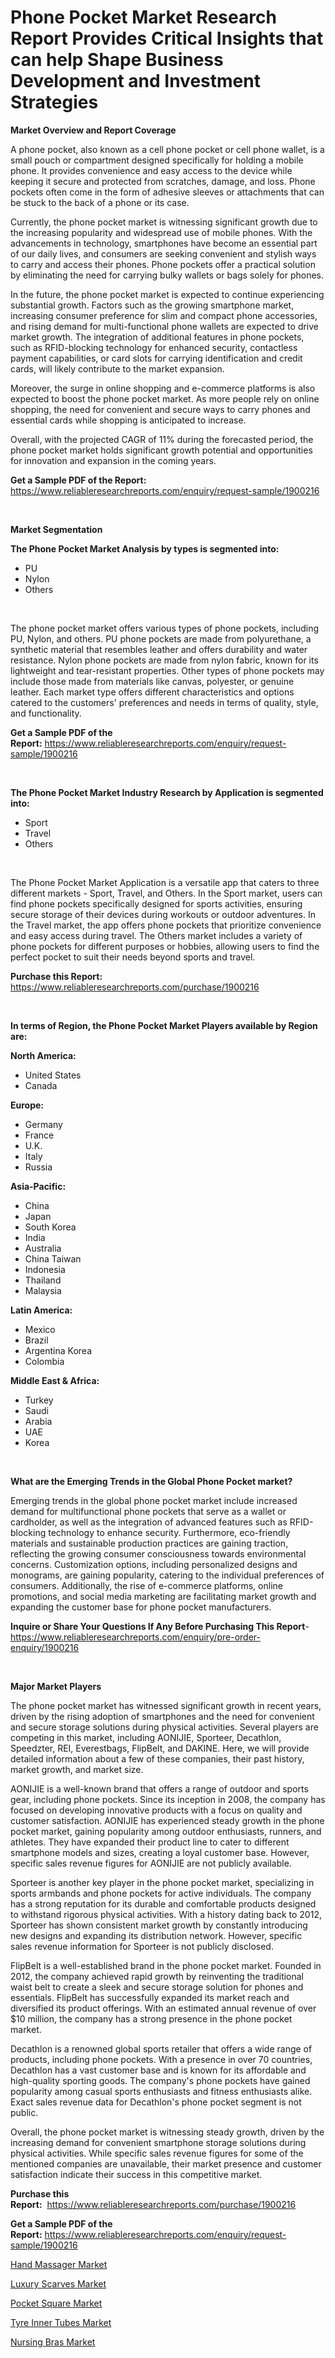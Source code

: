 <p><h1>Phone Pocket Market Research Report Provides Critical Insights that can help Shape Business Development and Investment Strategies</h1></p><p><strong>Market Overview and Report Coverage</strong></p>
<p><p>A phone pocket, also known as a cell phone pocket or cell phone wallet, is a small pouch or compartment designed specifically for holding a mobile phone. It provides convenience and easy access to the device while keeping it secure and protected from scratches, damage, and loss. Phone pockets often come in the form of adhesive sleeves or attachments that can be stuck to the back of a phone or its case.</p><p>Currently, the phone pocket market is witnessing significant growth due to the increasing popularity and widespread use of mobile phones. With the advancements in technology, smartphones have become an essential part of our daily lives, and consumers are seeking convenient and stylish ways to carry and access their phones. Phone pockets offer a practical solution by eliminating the need for carrying bulky wallets or bags solely for phones.</p><p>In the future, the phone pocket market is expected to continue experiencing substantial growth. Factors such as the growing smartphone market, increasing consumer preference for slim and compact phone accessories, and rising demand for multi-functional phone wallets are expected to drive market growth. The integration of additional features in phone pockets, such as RFID-blocking technology for enhanced security, contactless payment capabilities, or card slots for carrying identification and credit cards, will likely contribute to the market expansion.</p><p>Moreover, the surge in online shopping and e-commerce platforms is also expected to boost the phone pocket market. As more people rely on online shopping, the need for convenient and secure ways to carry phones and essential cards while shopping is anticipated to increase.</p><p>Overall, with the projected CAGR of 11% during the forecasted period, the phone pocket market holds significant growth potential and opportunities for innovation and expansion in the coming years.</p></p>
<p><strong>Get a Sample PDF of the Report:</strong> <a href="https://www.reliableresearchreports.com/enquiry/request-sample/1900216">https://www.reliableresearchreports.com/enquiry/request-sample/1900216</a></p>
<p>&nbsp;</p>
<p><strong>Market Segmentation</strong></p>
<p><strong>The Phone Pocket Market Analysis by types is segmented into:</strong></p>
<p><ul><li>PU</li><li>Nylon</li><li>Others</li></ul></p>
<p>&nbsp;</p>
<p><p>The phone pocket market offers various types of phone pockets, including PU, Nylon, and others. PU phone pockets are made from polyurethane, a synthetic material that resembles leather and offers durability and water resistance. Nylon phone pockets are made from nylon fabric, known for its lightweight and tear-resistant properties. Other types of phone pockets may include those made from materials like canvas, polyester, or genuine leather. Each market type offers different characteristics and options catered to the customers' preferences and needs in terms of quality, style, and functionality.</p></p>
<p><strong>Get a Sample PDF of the Report:</strong>&nbsp;<a href="https://www.reliableresearchreports.com/enquiry/request-sample/1900216">https://www.reliableresearchreports.com/enquiry/request-sample/1900216</a></p>
<p>&nbsp;</p>
<p><strong>The Phone Pocket Market Industry Research by Application is segmented into:</strong></p>
<p><ul><li>Sport</li><li>Travel</li><li>Others</li></ul></p>
<p>&nbsp;</p>
<p><p>The Phone Pocket Market Application is a versatile app that caters to three different markets - Sport, Travel, and Others. In the Sport market, users can find phone pockets specifically designed for sports activities, ensuring secure storage of their devices during workouts or outdoor adventures. In the Travel market, the app offers phone pockets that prioritize convenience and easy access during travel. The Others market includes a variety of phone pockets for different purposes or hobbies, allowing users to find the perfect pocket to suit their needs beyond sports and travel.</p></p>
<p><strong>Purchase this Report:</strong>&nbsp; <a href="https://www.reliableresearchreports.com/purchase/1900216">https://www.reliableresearchreports.com/purchase/1900216</a></p>
<p>&nbsp;</p>
<p><strong>In terms of Region, the Phone Pocket Market Players available by Region are:</strong></p>
<p>
    <p> <strong> North America: </strong>
        <ul>
            <li>United States</li>
            <li>Canada</li>
        </ul>
        </p> 
    <p> <strong> Europe: </strong>
        <ul>
            <li>Germany</li>
            <li>France</li>
            <li>U.K.</li>
            <li>Italy</li>
            <li>Russia</li>
        </ul>
        </p> 
    <p> <strong> Asia-Pacific: </strong>
        <ul>
            <li>China</li>
            <li>Japan</li>
            <li>South Korea</li>
            <li>India</li>
            <li>Australia</li>
            <li>China Taiwan</li>
            <li>Indonesia</li>
            <li>Thailand</li>
            <li>Malaysia</li>
        </ul>
        </p> 
    <p> <strong> Latin America: </strong>
        <ul>
            <li>Mexico</li>
            <li>Brazil</li>
            <li>Argentina Korea</li>
            <li>Colombia</li>
        </ul>
        </p> 
    <p> <strong> Middle East & Africa: </strong>
        <ul>
            <li>Turkey</li>
            <li>Saudi</li>
            <li>Arabia</li>
            <li>UAE</li>
            <li>Korea</li>
        </ul>
    </p>
    </p>
<p>&nbsp;</p>
<p><strong>What are the Emerging Trends in the Global Phone Pocket market?</strong></p>
<p><p>Emerging trends in the global phone pocket market include increased demand for multifunctional phone pockets that serve as a wallet or cardholder, as well as the integration of advanced features such as RFID-blocking technology to enhance security. Furthermore, eco-friendly materials and sustainable production practices are gaining traction, reflecting the growing consumer consciousness towards environmental concerns. Customization options, including personalized designs and monograms, are gaining popularity, catering to the individual preferences of consumers. Additionally, the rise of e-commerce platforms, online promotions, and social media marketing are facilitating market growth and expanding the customer base for phone pocket manufacturers.</p></p>
<p><strong>Inquire or Share Your Questions If Any Before Purchasing This Report</strong>- <a href="https://www.reliableresearchreports.com/enquiry/pre-order-enquiry/1900216">https://www.reliableresearchreports.com/enquiry/pre-order-enquiry/1900216</a></p>
<p>&nbsp;</p>
<p><strong>Major Market Players</strong></p>
<p><p>The phone pocket market has witnessed significant growth in recent years, driven by the rising adoption of smartphones and the need for convenient and secure storage solutions during physical activities. Several players are competing in this market, including AONIJIE, Sporteer, Decathlon, Speedzter, REI, Everestbags, FlipBelt, and DAKINE. Here, we will provide detailed information about a few of these companies, their past history, market growth, and market size.</p><p>AONIJIE is a well-known brand that offers a range of outdoor and sports gear, including phone pockets. Since its inception in 2008, the company has focused on developing innovative products with a focus on quality and customer satisfaction. AONIJIE has experienced steady growth in the phone pocket market, gaining popularity among outdoor enthusiasts, runners, and athletes. They have expanded their product line to cater to different smartphone models and sizes, creating a loyal customer base. However, specific sales revenue figures for AONIJIE are not publicly available.</p><p>Sporteer is another key player in the phone pocket market, specializing in sports armbands and phone pockets for active individuals. The company has a strong reputation for its durable and comfortable products designed to withstand rigorous physical activities. With a history dating back to 2012, Sporteer has shown consistent market growth by constantly introducing new designs and expanding its distribution network. However, specific sales revenue information for Sporteer is not publicly disclosed.</p><p>FlipBelt is a well-established brand in the phone pocket market. Founded in 2012, the company achieved rapid growth by reinventing the traditional waist belt to create a sleek and secure storage solution for phones and essentials. FlipBelt has successfully expanded its market reach and diversified its product offerings. With an estimated annual revenue of over $10 million, the company has a strong presence in the phone pocket market.</p><p>Decathlon is a renowned global sports retailer that offers a wide range of products, including phone pockets. With a presence in over 70 countries, Decathlon has a vast customer base and is known for its affordable and high-quality sporting goods. The company's phone pockets have gained popularity among casual sports enthusiasts and fitness enthusiasts alike. Exact sales revenue data for Decathlon's phone pocket segment is not public.</p><p>Overall, the phone pocket market is witnessing steady growth, driven by the increasing demand for convenient smartphone storage solutions during physical activities. While specific sales revenue figures for some of the mentioned companies are unavailable, their market presence and customer satisfaction indicate their success in this competitive market.</p></p>
<p><strong>Purchase this Report:</strong>&nbsp;&nbsp;<a href="https://www.reliableresearchreports.com/purchase/1900216">https://www.reliableresearchreports.com/purchase/1900216</a></p>
<p></p>
<p><strong>Get a Sample PDF of the Report:</strong>&nbsp;<a href="https://www.reliableresearchreports.com/enquiry/request-sample/1900216">https://www.reliableresearchreports.com/enquiry/request-sample/1900216</a></p>
<p><p><a href="https://github.com/wwwkeltoum/Market-Research-Report-List-1/blob/main/hand-massager-market.md">Hand Massager Market</a></p><p><a href="https://github.com/zeberleansnyderallisonwjfli/Market-Research-Report-List-1/blob/main/luxury-scarves-market.md">Luxury Scarves Market</a></p><p><a href="https://github.com/arionmp/Market-Research-Report-List-1/blob/main/pocket-square-market.md">Pocket Square Market</a></p><p><a href="https://github.com/nicoletavirag/Market-Research-Report-List-1/blob/main/tyre-inner-tubes-market.md">Tyre Inner Tubes Market</a></p><p><a href="https://github.com/changoleonlaverguenzanoexiste/Market-Research-Report-List-1/blob/main/nursing-bras-market.md">Nursing Bras Market</a></p></p>